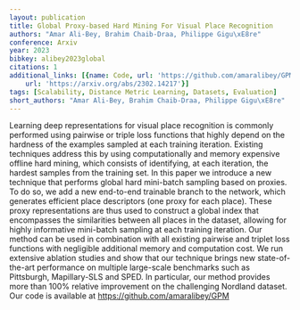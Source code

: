 ```yaml
---
layout: publication
title: Global Proxy-based Hard Mining For Visual Place Recognition
authors: "Amar Ali-Bey, Brahim Chaib-Draa, Philippe Gigu\xE8re"
conference: Arxiv
year: 2023
bibkey: alibey2023global
citations: 1
additional_links: [{name: Code, url: 'https://github.com/amaralibey/GPM'}, {name: Paper,
    url: 'https://arxiv.org/abs/2302.14217'}]
tags: [Scalability, Distance Metric Learning, Datasets, Evaluation]
short_authors: "Amar Ali-Bey, Brahim Chaib-Draa, Philippe Gigu\xE8re"
---
```

Learning deep representations for visual place recognition is commonly
performed using pairwise or triple loss functions that highly depend on the
hardness of the examples sampled at each training iteration. Existing
techniques address this by using computationally and memory expensive offline
hard mining, which consists of identifying, at each iteration, the hardest
samples from the training set. In this paper we introduce a new technique that
performs global hard mini-batch sampling based on proxies. To do so, we add a
new end-to-end trainable branch to the network, which generates efficient place
descriptors (one proxy for each place). These proxy representations are thus
used to construct a global index that encompasses the similarities between all
places in the dataset, allowing for highly informative mini-batch sampling at
each training iteration. Our method can be used in combination with all
existing pairwise and triplet loss functions with negligible additional memory
and computation cost. We run extensive ablation studies and show that our
technique brings new state-of-the-art performance on multiple large-scale
benchmarks such as Pittsburgh, Mapillary-SLS and SPED. In particular, our
method provides more than 100% relative improvement on the challenging Nordland
dataset. Our code is available at https://github.com/amaralibey/GPM